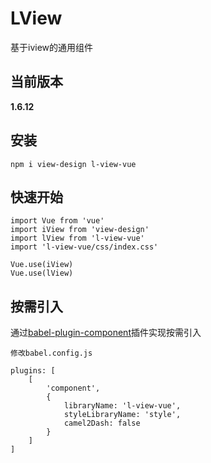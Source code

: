 # LView
基于iview的通用组件

## 当前版本
**1.6.12**

## 安装
```
npm i view-design l-view-vue
```

## 快速开始
```
import Vue from 'vue'
import iView from 'view-design'
import lView from 'l-view-vue'
import 'l-view-vue/css/index.css'

Vue.use(iView)
Vue.use(lView)
```

## 按需引入
通过[babel-plugin-component](https://github.com/ElementUI/babel-plugin-component)插件实现按需引入  
```
修改babel.config.js

plugins: [
    [
        'component',
        {
            libraryName: 'l-view-vue',
            styleLibraryName: 'style',
            camel2Dash: false
        }  
    ]
]
```
